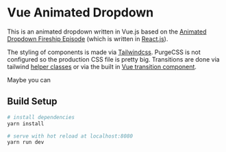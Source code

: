 # Vue Animated Dropdown

This is an animated dropdown written in Vue.js based on the [Animated Dropdown Fireship Episode](https://www.youtube.com/watch?v=IF6k0uZuypA) (which is written in [React.js](https://github.com/fireship-io/229-multi-level-dropdown)).

The styling of components is made via [Tailwindcss](https://tailwindcss.com/). PurgeCSS is not configured so the production CSS file is pretty big.
Transitions are done via tailwind [helper classes](https://tailwindcss.com/docs/transition-property) or via the built in [Vue transition component](https://vuejs.org/v2/guide/transitions.html#Overview).

Maybe you can 

## Build Setup

``` bash
# install dependencies
yarn install

# serve with hot reload at localhost:8080
yarn run dev
```